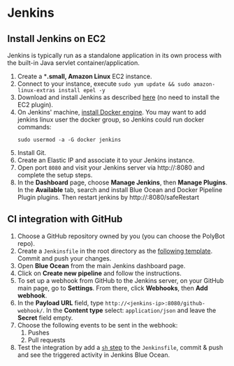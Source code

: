 # Jenkins

## Install Jenkins on EC2 

Jenkins is typically run as a standalone application in its own process with the built-in Java servlet container/application.

1. Create a ***.small, Amazon Linux** EC2 instance.
2. Connect to your instance, execute `sudo yum update && sudo amazon-linux-extras install epel -y`
3. Download and install Jenkins as described [here](https://www.jenkins.io/doc/tutorials/tutorial-for-installing-jenkins-on-AWS/#downloading-and-installing-jenkins) (no need to install the EC2 plugin).
4. On Jenkins' machine, [install Docker engine](https://docs.aws.amazon.com/AmazonECS/latest/developerguide/create-container-image.html#create-container-image-prerequisites). You may want to add jenkins linux user the docker group, so Jenkins could run docker commands:
   ```shell
   sudo usermod -a -G docker jenkins
   ```
5. Install Git.
6. Create an Elastic IP and associate it to your Jenkins instance.
7. Open port `8080` and visit your Jenkins server via http://<static-ip>:8080 and complete the setup steps.
8. In the **Dashboard** page, choose **Manage Jenkins**, then **Manage Plugins**. In the **Available** tab, search and install Blue Ocean and Docker Pipeline Plugin plugins. Then restart jenkins by http://<ip>:8080/safeRestart

## CI integration with GitHub

1. Choose a GitHub repository owned by you (you can choose the PolyBot repo).
2. Create a `Jenkinsfile` in the root directory as the [following template](../Jenkinsfile). Commit and push your changes.
3. Open **Blue Ocean** from the main Jenkins dashboard page.
4. Click on **Create new pipeline** and follow the instructions.
5. To set up a webhook from GitHub to the Jenkins server, on your GitHub main page, go to **Settings**. From there, click **Webhooks**, then **Add webhook**.
6. In the **Payload URL** field, type `http://<jenkins-ip>:8080/github-webhook/`. In the **Content type** select: `application/json` and leave the **Secret** field empty.
7. Choose the following events to be sent in the webhook:
   1. Pushes
   2. Pull requests
8. Test the integration by add a [`sh` step](https://www.jenkins.io/doc/pipeline/tour/running-multiple-steps/#linux-bsd-and-mac-os) to the `Jenkinsfile`, commit & push and see the triggered activity in Jenkins Blue Ocean. 

